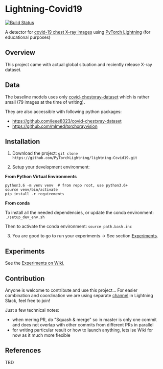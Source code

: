 # Lightning-Covid19

[![Build Status](https://travis-ci.org/PyTorchLightning/lightning-Covid19.svg?branch=master)](https://travis-ci.org/PyTorchLightning/lightning-Covid19)

A detector for [covid-19 chest X-ray images](https://github.com/ieee8023/covid-chestxray-dataset) 
 using [PyTorch Lightning](https://github.com/PyTorchLightning/pytorch-lightning) (for educational purposes)

## Overview

This project came with actual global situation and reciently release X-ray dataset.

## Data

The baseline models uses only [covid-chestxray-dataset](https://github.com/ieee8023/covid-chestxray-dataset/)
 which is rather small (79 images at the time of writing).

They are also accessible with following python packages:
- https://github.com/ieee8023/covid-chestxray-dataset
- https://github.com/mlmed/torchxrayvision

## Installation

1. Download the project: `git clone https://github.com/PyTorchLightning/lightning-Covid19.git`

2. Setup your development environment:

**From Python Virtual Environments**

    python3.6 -m venv venv  # from repo root, use python3.6+
    source venv/bin/activate
    pip install -r requirements

**From conda**

To install all the needed dependencies, or update the conda environment: `./setup_dev_env.sh`

Then to activate the conda environment: `source path.bash.inc`

3. You are good to go to run your experiments -> See section [Experiments](#experiments).

## Experiments
See the [Experiments on Wiki.](https://github.com/PyTorchLightning/lightning-Covid19/wiki/Experiments)

## Contribution

Anyone is welcome to contribute and use this project...
For easier combination and coordination we are using separate [channel](https://pytorch-lightning.slack.com/archives/CV7MNM0NP) in Lightning Slack, feel free to join!

Just a few technical notes:
* when mering PR, do "Squash & merge" so in master is only one commit and does not overlap with other commits from different PRs in parallel
* for writing particular result or how to launch anything, lets ise Wiki for now as it much more flexible

## References

TBD
